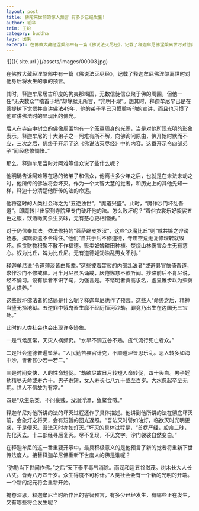 ```yaml
---
layout: post
title: 佛陀离世前的惊人预言 有多少已经发生!
author: 明华
trim: 王盼
category: buddha
tags: 因果
excerpt: 在佛教大藏经涅槃部中有一篇《佛说法灭尽经》，记载了释迦牟尼佛涅槃离世时对他身后将发生的事的预言。
---
```


![]({{ site.url }}/assets/images/00003.jpg)

在佛教大藏经涅槃部中有一篇《佛说法灭尽经》，记载了释迦牟尼佛涅槃离世时对他身后将发生的事的预言。

其时，释迦牟尼居古印度的拘夷那竭国，无数信徒信众聚于佛的周围，但他一任“无央数众”“稽首于地”却静默无所言，“光明不现”。想其时，释迦牟尼早已是在菩提树下觉悟并宣讲佛法49年，他的弟子早已习惯聆听他的宣讲，而且也习惯了他宣讲佛法时的显现出的佛光。

后人在寺庙中树立的佛像周围均有一个笼罩周身的光圈，当是对他所现光明的形象表示。释迦牟尼的十大弟子之一阿难有所不解，向佛询问原由，佛开始时默而不应，三次之后，佛终于开示了这《佛说法灭尽经》中的内容。这番开示令四部弟子“闻经悲惨惆怅。”

那么，释迦牟尼当时对阿难等信众说了些什么呢？

他明确告诉阿难等在场的诸弟子和信众，他离世多少年之后，也就是在未法未劫之时，他所传的佛法将会坏灭。作为一个大智大慧的觉者，和历史上的其他先知一样，释迦十分清楚他所传的法的命运。

他将这时的人类社会称之为“五逆浊世”，“魔道兴盛”。此时，“魔作沙门坏乱吾道”。即魔转世出家到寺院里专门破坏他的法。怎么败坏呢？“着俗衣裳乐好袈裟五色之服，饮酒噉肉杀生贪味，无有慈心更相憎嫉。”

对于仍信奉其法。依法修持的“菩萨辟支罗汉”，这些“众魔比丘”则“咸共嫉之诽谤扬恶，摈黜驱遣不令得住。”他们“自共于后不修道德，寺庙空荒无复修理转就毁坏。但贪财物积聚不散不作福德。贩卖奴婢耕田种植。焚烧山林伤害众生无有慈心。奴为比丘，婢为比丘尼。无有道德婬劮浊乱男女不别。”

释迦牟尼说“令道薄淡皆由斯辈。”这些披着袈裟的内部乱法者“或避县官依倚吾道，求作沙门不修戒律。月半月尽虽名诵戒，厌倦懈怠不欲听闻。抄略前后不肯尽说，经不诵习。设有读者不识字句，为强言是。不谘明者贡高求名，虚显雅步以为荣冀望人供养。”

这些败坏佛法者的结局是什么呢？释迦牟尼也作了预言。这些人“命终之后，精神当堕无择地狱。五逆罪中饿鬼畜生靡不经历恒河沙劫，罪竟乃出生在边国无三宝处。”

此时的人类社会也会出现许多迹象。

一是气候反常，天灾人祸频仍。“水旱不调五谷不熟，疫气流行死亡者众。”

二是社会道德普遍坠落。“人民勤苦县官计克，不顺道理皆思乐乱。恶人转多如海中沙，善者甚少若一若二。”

三是时间变快，人的性命短促。“劫欲尽故日月转短人命转促，四十头白。男子婬劮精尽夭命或寿六十。男子寿短，女人寿长七八九十或至百岁。大水忽起卒至无期。世人不信故为有常。”

四是“众生杂类，不问豪贱，没溺浮漂，鱼鳖食噉。”

释迦牟尼对他所讲的法的坏灭过程还作了具体描述。他讲到他所讲的法在彻底坏灭前，会象灯之将灭，会有短暂的回光返照。“吾法灭时譬如油灯，临欲灭时光明更盛，于是便灭。吾法灭时亦如灯灭。”坏灭的具体过程是，“首楞严经，般舟三昧，先化灭去。十二部经寻后复灭。尽不复现，不见文字。沙门袈裟自然变白。”

在释迦牟尼的这一番重要开示中，最具积极意义的是他预言了新的觉者将重新下世传法度人。接替释迦牟尼佛重新下世度人的佛是谁呢？

“弥勒当下世间作佛。”之后“天下泰平毒气消除。雨润和适五谷滋茂。树木长大人长八丈。皆寿八万四千岁。众生得度不可称计。”人类社会会有一个新的光明的开端。一个新的纪元将会重新开始。

掩卷深思，释迦牟尼当时所作出的睿智预言，有多少已经发生，有哪些正在发生，又有哪些将会发生呢？
